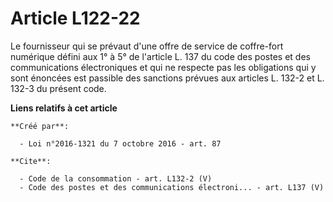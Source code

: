 # Article L122-22

Le fournisseur qui se prévaut d'une offre de service de coffre-fort numérique défini aux 1° à 5° de l'article L. 137 du code
des postes et des communications électroniques et qui ne respecte pas les obligations qui y sont énoncées est passible des
sanctions prévues aux articles L. 132-2 et L. 132-3 du présent code.

**Liens relatifs à cet article**

	**Créé par**:

	  - Loi n°2016-1321 du 7 octobre 2016 - art. 87

	**Cite**:

	  - Code de la consommation - art. L132-2 (V)
	  - Code des postes et des communications électroni... - art. L137 (V)
